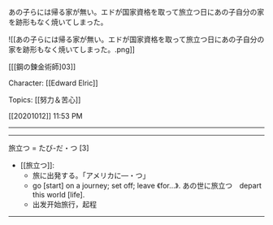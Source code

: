 あの子らには帰る家が無い。エドが国家資格を取って旅立つ日にあの子自分の家を跡形もなく焼いてしまった。

![[あの子らには帰る家が無い。エドが国家資格を取って旅立つ日にあの子自分の家を跡形もなく焼いてしまった。.png]]

[[[鋼の鍊金術師]03]][](marginnote3app://note/F4A9AEAB-9B51-49C8-A1C6-10AE6B737F0C)

Character: [[Edward Elric]]

Topics: [[努力＆苦心]]

[[20201012]] 11:53 PM

***
***

旅立つ = たび-だ・つ [3] 
- [[旅立つ]]: 
	- 旅に出発する。「アメリカに―・つ」
	- go [start] on a journey; set off; leave 《for…》.
あの世に旅立つ　depart this world [life].
	- 出发开始旅行，起程

***
